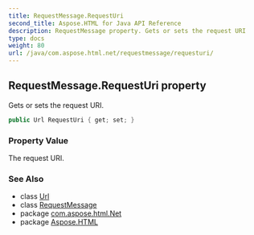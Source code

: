 ```yaml
---
title: RequestMessage.RequestUri
second_title: Aspose.HTML for Java API Reference
description: RequestMessage property. Gets or sets the request URI
type: docs
weight: 80
url: /java/com.aspose.html.net/requestmessage/requesturi/
---
```

## RequestMessage.RequestUri property

Gets or sets the request URI.

```java
public Url RequestUri { get; set; }
```

### Property Value

The request URI.

### See Also

* class [Url](../../../com.aspose.html/url/)
* class [RequestMessage](../)
* package [com.aspose.html.Net](../../requestmessage/)
* package [Aspose.HTML](../../../)
